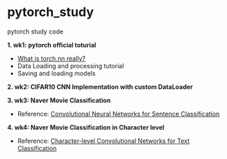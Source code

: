 # pytorch_study
pytorch study code

**1. wk1: pytorch official toturial**
  * [What is torch.nn really?](https://pytorch.org/tutorials/beginner/nn_tutorial.html)
  * Data Loading and processing tutorial
  * Saving and loading models


**2. wk2: CIFAR10 CNN Implementation with custom DataLoader**

**3. wk3: Naver Movie Classification**
 * Reference: [Convolutional Neural Networks for Sentence Classification](https://arxiv.org/abs/1408.5882)

**4. wk4: Naver Movie Classification in Character level**
 * Reference: [Character-level Convolutional Networks for Text Classification](https://arxiv.org/abs/1509.01626)
